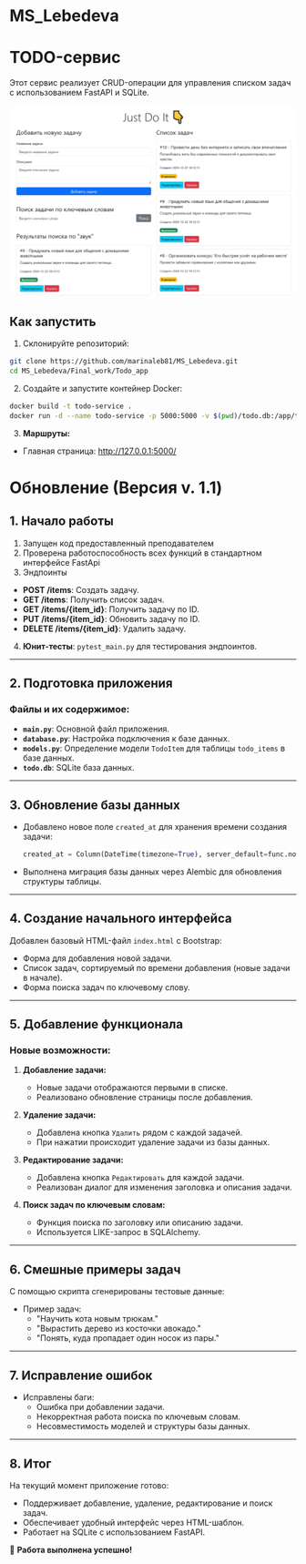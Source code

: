 # MS_Lebedeva

# TODO-сервис
Этот сервис реализует CRUD-операции для управления списком задач с использованием FastAPI и SQLite.

![Интерфейс приложения](images/screen.jpg "Интерфейс приложения")

## Как запустить
1. Склонируйте репозиторий:
```bash
git clone https://github.com/marinaleb81/MS_Lebedeva.git
cd MS_Lebedeva/Final_work/Todo_app

```

2. Создайте и запустите контейнер Docker:
```bash
docker build -t todo-service .
docker run -d --name todo-service -p 5000:5000 -v $(pwd)/todo.db:/app/todo.db todo-service

```

3. **Маршруты:**
- Главная страница: http://127.0.0.1:5000/

# Обновление (Версия v. 1.1)

## 1. **Начало работы**
1. Запущен код предоставленный преподавателем
2. Проверена работоспособность всех функций в стандартном интерфейсе FastApi
3. Эндпоинты
- **POST /items**: Создать задачу.
- **GET /items**: Получить список задач.
- **GET /items/{item_id}**: Получить задачу по ID.
- **PUT /items/{item_id}**: Обновить задачу по ID.
- **DELETE /items/{item_id}**: Удалить задачу.
4. **Юнит-тесты**: `pytest_main.py` для тестирования эндпоинтов.

---

## 2. **Подготовка приложения**

### Файлы и их содержимое:
- **`main.py`**: Основной файл приложения.
- **`database.py`**: Настройка подключения к базе данных.
- **`models.py`**: Определение модели `TodoItem` для таблицы `todo_items` в базе данных.
- **`todo.db`**: SQLite база данных.

---

## 3. **Обновление базы данных**
- Добавлено новое поле `created_at` для хранения времени создания задачи:
  ```python
  created_at = Column(DateTime(timezone=True), server_default=func.now())
  ```

- Выполнена миграция базы данных через Alembic для обновления структуры таблицы.

---

## 4. **Создание начального интерфейса**
Добавлен базовый HTML-файл `index.html` с Bootstrap:
- Форма для добавления новой задачи.
- Список задач, сортируемый по времени добавления (новые задачи в начале).
- Форма поиска задач по ключевому слову.

---

## 5. **Добавление функционала**

### Новые возможности:
1. **Добавление задачи:**
   - Новые задачи отображаются первыми в списке.
   - Реализовано обновление страницы после добавления.

2. **Удаление задачи:**
   - Добавлена кнопка `Удалить` рядом с каждой задачей.
   - При нажатии происходит удаление задачи из базы данных.

3. **Редактирование задачи:**
   - Добавлена кнопка `Редактировать` для каждой задачи.
   - Реализован диалог для изменения заголовка и описания задачи.

4. **Поиск задач по ключевым словам:**
   - Функция поиска по заголовку или описанию задачи.
   - Используется LIKE-запрос в SQLAlchemy.

---

## 6. **Смешные примеры задач**
С помощью скрипта сгенерированы тестовые данные:
- Пример задач:
  - "Научить кота новым трюкам."
  - "Вырастить дерево из косточки авокадо."
  - "Понять, куда пропадает один носок из пары."

---

## 7. **Исправление ошибок**
- Исправлены баги:
  - Ошибка при добавлении задачи.
  - Некорректная работа поиска по ключевым словам.
  - Несовместимость моделей и структуры базы данных.

---

## 8. **Итог**
На текущий момент приложение готово:
- Поддерживает добавление, удаление, редактирование и поиск задач.
- Обеспечивает удобный интерфейс через HTML-шаблон.
- Работает на SQLite с использованием FastAPI.

🎉 **Работа выполнена успешно!**



